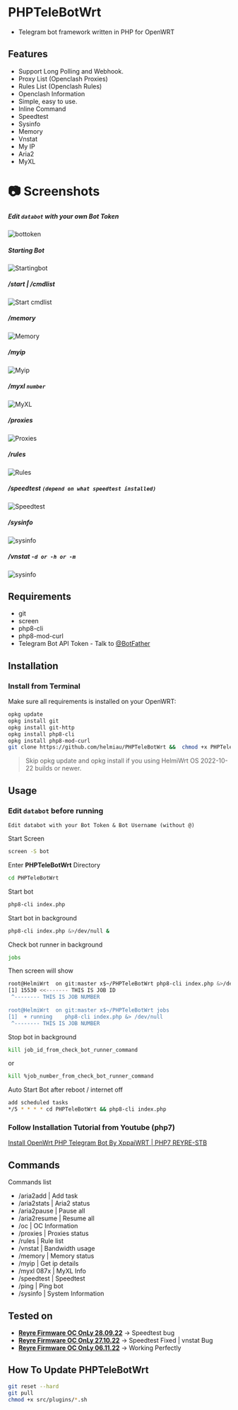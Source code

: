 # PHPTeleBotWrt
- Telegram bot framework written in PHP for OpenWRT

## Features

* Support Long Polling and Webhook.
* Proxy List (Openclash Proxies)
* Rules List (Openclash Rules)
* Openclash Information
* Simple, easy to use.
* Inline Command
* Speedtest
* Sysinfo
* Memory
* Vnstat
* My IP
* Aria2
* MyXL

# 📷 Screenshots
##### Edit `databot` with your own Bot Token
![bottoken](https://i.ibb.co/vP7csgQ/TokenBot.png)
##### Starting Bot
![Startingbot](https://i.ibb.co/mcYqq3S/startbot.png)
##### /start | /cmdlist
![Start cmdlist](https://i.ibb.co/y4wqFwb/cmdlist.png)
##### /memory
![Memory](https://i.ibb.co/cwQ8m1C/memory.png)
##### /myip
![Myip](https://i.ibb.co/PQVB3DH/myip.png)
##### /myxl `number`
![MyXL](https://i.ibb.co/bBMf0rg/myxl.png)
##### /proxies
![Proxies](https://i.ibb.co/0fmXhjX/proxies.png)
##### /rules
![Rules](https://i.ibb.co/8DtrH3n/rules.png)
##### /speedtest `(depend on what speedtest installed)`
![Speedtest](https://i.ibb.co/r3cV90Y/speedtest.png)
##### /sysinfo
![sysinfo](https://i.ibb.co/2tqS3cM/sysinfo.png)
##### /vnstat `-d or -h or -m`
![sysinfo](https://i.ibb.co/0ycJhvP/vnstat.png)

## Requirements
- git
- screen
- php8-cli
- php8-mod-curl
- Telegram Bot API Token - Talk to [@BotFather](https://telegram.me/@BotFather)

## Installation

### Install from Terminal

Make sure all requirements is installed on your OpenWRT:

```bash
opkg update
opkg install git
opkg install git-http
opkg install php8-cli
opkg install php8-mod-curl
git clone https://github.com/helmiau/PHPTeleBotWrt &&  chmod +x PHPTeleBotWrt/src/plugins/*.sh
```

>  Skip opkg update and opkg install if you using HelmiWrt OS 2022-10-22 builds or newer.

## Usage
### Edit `databot` before running
```
Edit databot with your Bot Token & Bot Username (without @)
```

Start Screen
```sh
screen -S bot
```

Enter **PHPTeleBotWrt** Directory
```sh
cd PHPTeleBotWrt
```

Start bot
```sh
php8-cli index.php
```

Start bot in background
```sh
php8-cli index.php &>/dev/null &
```

Check bot runner in background
```sh
jobs
```
Then screen will show
```sh
root@HelmiWrt  on git:master x$~/PHPTeleBotWrt php8-cli index.php &>/dev/null &
[1] 15530 <<------- THIS IS JOB ID
 ^-------- THIS IS JOB NUMBER
 
root@HelmiWrt  on git:master x$~/PHPTeleBotWrt jobs
[1]  + running    php8-cli index.php &> /dev/null
 ^-------- THIS IS JOB NUMBER
```

Stop bot in background
```sh
kill job_id_from_check_bot_runner_command
```

or 

```sh
kill %job_number_from_check_bot_runner_command
```

Auto Start Bot after reboot / internet off
```sh
add scheduled tasks
*/5 * * * * cd PHPTeleBotWrt && php8-cli index.php
```

### Follow Installation Tutorial from Youtube (php7)
[Install OpenWrt PHP Telegram Bot By XppaiWRT | PHP7 REYRE-STB
](https://www.youtube.com/watch?v=JJPozNreVE0&lc=Ugy_OosDmlWRERUgvB94AaABAg.9iCzkvv1lxu9iV-s6tpDnO)

## Commands
Commands list
 * /aria2add      | Add task
 * /aria2stats    | Aria2 status
 * /aria2pause    | Pause all
 * /aria2resume   | Resume all
 * /oc        | OC Information
 * /proxies   | Proxies status
 * /rules     | Rule list
 * /vnstat    | Bandwidth usage
 * /memory    | Memory status
 * /myip      | Get ip details
 * /myxl 087x | MyXL Info
 * /speedtest | Speedtest
 * /ping      | Ping bot
 * /sysinfo   | System Information

## Tested on
* [**Reyre Firmware OC OnLy 28.09.22**](https://www.youtube.com/watch?v=vtjw38V2ybA) -> Speedtest bug
* [**Reyre Firmware OC OnLy 27.10.22**](https://www.youtube.com/watch?v=0KWgy6P2PVYA) -> Speedtest Fixed | vnstat Bug
* [**Reyre Firmware OC OnLy 06.11.22**](https://www.youtube.com/watch?v=SBHcJJC8ln0) -> Working Perfectly

## How To Update PHPTeleBotWrt
```sh
git reset --hard
git pull
chmod +x src/plugins/*.sh
```
